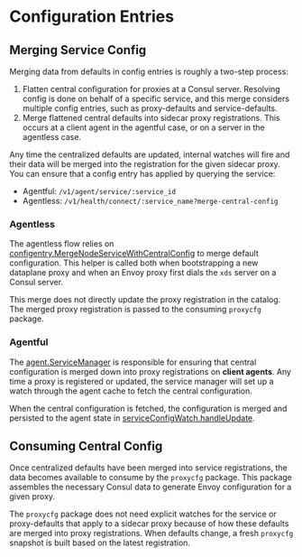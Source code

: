 # Configuration Entries
## Merging Service Config
Merging data from defaults in config entries is roughly a two-step process:
1. Flatten central configuration for proxies at a Consul server. Resolving config is done on behalf of a specific service, and this merge considers multiple config entries, such as proxy-defaults and service-defaults.
2. Merge flattened central defaults into sidecar proxy registrations. This occurs at a client agent in the agentful case, or on a server in the agentless case.

Any time the centralized defaults are updated, internal watches will fire and their data will be merged into the registration for the given sidecar proxy. You can ensure that a config entry has applied by querying the service:
* Agentful: `/v1/agent/service/:service_id`
* Agentless: `/v1/health/connect/:service_name?merge-central-config`

### Agentless
The agentless flow relies on [configentry.MergeNodeServiceWithCentralConfig](https://github.com/hernad/consul/blob/0402fd23a349513d3e8d137ddbffcdefcc89838b/agent/configentry/merge_service_config.go) to merge default configuration. This helper is called both when bootstrapping a new dataplane proxy and when an Envoy proxy first dials the `xds` server on a Consul server.

This merge does not directly update the proxy registration in the catalog. The merged proxy registration is passed to the consuming `proxycfg` package.

### Agentful
The [agent.ServiceManager](https://github.com/hernad/consul/blob/0402fd23a349513d3e8d137ddbffcdefcc89838b/agent/service_manager.go#LL18) is responsible for ensuring that central configuration is merged down into proxy registrations on **client agents**.  Any time a proxy is registered or updated, the service manager will set up a watch through the agent cache to fetch the central configuration.

When the central configuration is fetched, the configuration is merged and persisted to the agent state in [serviceConfigWatch.handleUpdate](https://github.com/hernad/consul/blob/0402fd23a349513d3e8d137ddbffcdefcc89838b/agent/service_manager.go#L256).

## Consuming Central Config
Once centralized defaults have been merged into service registrations, the data becomes available to consume by the `proxycfg` package. This package assembles the necessary Consul data to generate Envoy configuration for a given proxy.

The `proxycfg` package does not need explicit watches for the service or proxy-defaults that apply to a sidecar proxy because of how these defaults are merged into proxy registrations. When defaults change, a fresh `proxycfg` snapshot is built based on the latest registration.

